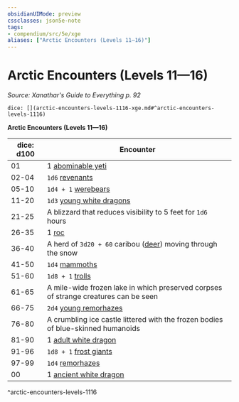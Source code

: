 ```yaml
---
obsidianUIMode: preview
cssclasses: json5e-note
tags:
- compendium/src/5e/xge
aliases: ["Arctic Encounters (Levels 11—16)"]
---
```

# Arctic Encounters (Levels 11—16)
*Source: Xanathar's Guide to Everything p. 92* 

`dice: [](arctic-encounters-levels-1116-xge.md#^arctic-encounters-levels-1116)`

**Arctic Encounters (Levels 11—16)**

| dice: d100 | Encounter |
|------------|-----------|
| 01 | 1 [abominable yeti](compendium/bestiary/monstrosity/abominable-yeti.md) |
| 02-04 | `1d6` [revenants](compendium/bestiary/undead/revenant.md) |
| 05-10 | `1d4 + 1` [werebears](compendium/bestiary/humanoid/werebear.md) |
| 11-20 | `1d3` [young white dragons](compendium/bestiary/dragon/young-white-dragon.md) |
| 21-25 | A blizzard that reduces visibility to 5 feet for `1d6` hours |
| 26-35 | 1 [roc](compendium/bestiary/monstrosity/roc.md) |
| 36-40 | A herd of `3d20 + 60` caribou ([deer](compendium/bestiary/beast/deer.md)) moving through the snow |
| 41-50 | `1d4` [mammoths](compendium/bestiary/beast/mammoth.md) |
| 51-60 | `1d8 + 1` [trolls](compendium/bestiary/giant/troll.md) |
| 61-65 | A mile-wide frozen lake in which preserved corpses of strange creatures can be seen |
| 66-75 | `2d4` [young remorhazes](compendium/bestiary/monstrosity/young-remorhaz.md) |
| 76-80 | A crumbling ice castle littered with the frozen bodies of blue-skinned humanoids |
| 81-90 | 1 [adult white dragon](compendium/bestiary/dragon/adult-white-dragon.md) |
| 91-96 | `1d8 + 1` [frost giants](compendium/bestiary/giant/frost-giant.md) |
| 97-99 | `1d4` [remorhazes](compendium/bestiary/monstrosity/remorhaz.md) |
| 00 | 1 [ancient white dragon](compendium/bestiary/dragon/ancient-white-dragon.md) |
^arctic-encounters-levels-1116